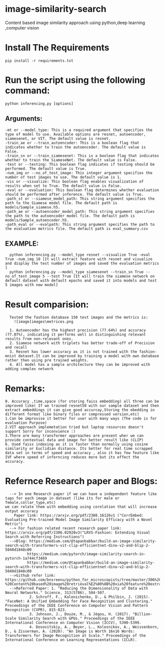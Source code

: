 # image-similarity-search
Content based image similarity approach using python,deep learning ,computer vision
# Install The Requirements
    pip install -r requirements.txt
# Run the script using the following command:
    python inferencing.py [options]
  ## Arguments:
    -mt or --model_type: This is a required argument that specifies the type of model to use. Available options are resnet, autoencoder, siamesenet, or VIT. The default value is resnet.
    -train_ae or --train_autoencoder: This is a boolean flag that indicates whether to train the autoencoder. The default value is False.
    -train_sn or --train_siamesenet: This is a boolean flag that indicates whether to train the SiameseNet. The default value is False.
    -test or --testing: This boolean flag indicates if testing should be performed. The default value is True.
    -num_img or --no_of_test_image: This integer argument specifies the number of test images to use. The default value is 1.
    -vis or --visualize: This boolean flag enables visualization of results when set to True. The default value is False.
    -eval or --evaluation: This boolean flag determines whether evaluation should be performed after inference. The default value is True.
    -path_st or --siamese_model_path: This string argument specifies the path to the Siamese model file. The default path is models/Sample_siamese.h5.
    -path_ae or --autoencoder_model_path: This string argument specifies the path to the autoencoder model file. The default path is models/Sample_autoencoder.h5.
    -path_eval or --evalpath: This string argument specifies the path to the evaluation metrics file. The default path is eval_summary.csv
  ## EXAMPLE:
      python inferencing.py --model_type resnet --visualize True -eval True -num_img 10 [It will extract feature with resnet and visualize and display the test number of images and saved the evaluation metrics ]
      python inferencing.py --model_type siamesenet --train_sn True --no_of_test_image 5 --test True [It will train the siamese network on default dataset with default epochs and saved it into models and test 5 images with new model]
  # Result comparision:
      Tested the fashion database 150 test images and the metrics is:
        ![image]images\metrices.png

      1. Autoencoder has the highest precision (77.64%) and accuracy (77.07%), indicating it performs well in distinguishing relevant results from non-relevant ones.
      2. Siamese network with triplets has better trade-off of Precision and recall
      3. Resnet has lower accuracy as it is not trained with the fashion-mnist dataset.It can be improved by training a model with own database rather then using pre trained weights.
      4. All model has a sample architecture they can be improved with adding complex network 
  # Remarks:
    0. Accuracy ,time,space (for storing faiss embedding) all three can be improved like( If we trained resnet50 with our sample dataset and then extract embeddings it can give good accurcay,Storing the ebedding in different format like binary files or compressed version,etc) 
    1.Can be improvise it better for user with many ways (The code is for evaluation Purpose)
    2.VIT approach implemetation tried but laptop resources doesn't support Sorry for inconvience :)
    3.There are many transformer approaches are present wher we can provide contextual data and image for better result like (CLIP)
    6. Used faiss indexing as it is faster than normally using cosine similarity or Euclidian distance. Its better for real time scrapped data set in terms of speed and accuracy , also it has few feature like IVF where speed of inferncing reduces more but its effect the accuracy. 

# Refernce Research paper and Blogs:
      --> In one Research paper if we can have a independent feature like tags for each image in dataset (like its for male or female,collar_type,etc) 
    we can relate them with embedding using corelation that will increase output accuracy 
        Paper link: https://arxiv.org/pdf/2308.16126v1 ("CorrEmbed: Evaluating Pre-trained Model Image Similarity Efficacy with a Novel Metric")
      --> For fashion related recent research paper link: https://arxiv.org/pdf/2306.02928v3("LRVS-Fashion: Extending Visual Search with Referring Instructions")  
      -->Blog: https://medium.com/@tapanbabbar/build-an-image-similarity-search-with-transformers-vit-clip-efficientnet-dino-v2-and-blip-2-5040d1848c00
              https://medium.com/pytorch/image-similarity-search-in-pytorch-1a744cf3469 
              https://medium.com/@tapanbabbar/build-an-image-similarity-search-with-transformers-vit-clip-efficientnet-dino-v2-and-blip-2-5040d1848c00
      -->Github refer link: https://github.com/bnsreenu/python_for_microscopists/tree/master/306%20-%20Content%20based%20image%20retrieval%E2%80%8B%20via%20feature%20extraction
      -->Referred Paper: 1. "Reducing the Dimensionality of Data with Neural Networks." Science, 313(5786), 504-507.
               2. Schroff, F., Kalenichenko, D., & Philbin, J. (2015). "FaceNet: A Unified Embedding for Face Recognition and Clustering." Proceedings of the IEEE Conference on Computer Vision and Pattern Recognition (CVPR), 815-823.
               3. Johnson, J., Douze, M., & Jégou, H. (2017). "Billion-Scale Similarity Search with GPUs." Proceedings of the IEEE International Conference on Computer Vision (ICCV), 5390-5399.
               4. Dosovitskiy, A., Beyer, L., Kolesnikov, A., Weissenborn, D., & Zisserman, A. (2020). "An Image is Worth 16x16 Words: Transformers for Image Recognition at Scale." Proceedings of the International Conference on Learning Representations (ICLR).
